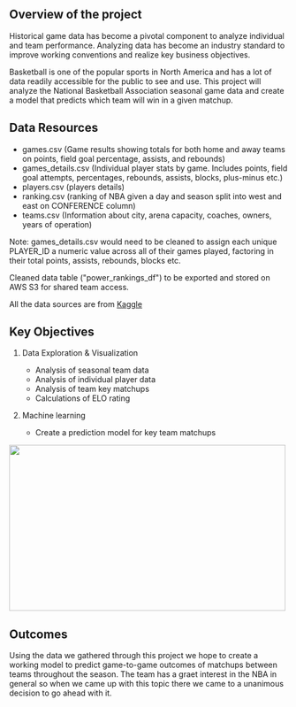 ## Overview of the project
Historical game data has become a pivotal component to analyze individual and team performance. 	Analyzing data has become an industry standard to improve working conventions and realize key business objectives. 

Basketball is one of the popular sports in North America and has a lot of data readily accessible for the public to see and use. This project will analyze the National Basketball Association seasonal game data and create a model that predicts which team will win in a given matchup. 

## Data Resources
- games.csv (Game results showing totals for both home and away teams on points, field goal percentage, assists, and rebounds)
- games_details.csv (Individual player stats by game. Includes points, field goal attempts, percentages, rebounds, assists, blocks, plus-minus etc.)
- players.csv (players details)
- ranking.csv (ranking of NBA given a day and season split into west and east on CONFERENCE column)
- teams.csv (Information about city, arena capacity, coaches, owners, years of operation)

Note: games_details.csv would need to be cleaned to assign each unique PLAYER_ID a numeric value across all of their games played, factoring in their total points, assists, rebounds, blocks etc.

Cleaned data table ("power_rankings_df") to be exported and stored on AWS S3 for shared team access.

All the data sources are from [Kaggle](https://www.kaggle.com/datasets/nathanlauga/nba-games)

## Key Objectives
1. Data Exploration & Visualization
    - Analysis of seasonal team data
    - Analysis of individual player data
    - Analysis of team key matchups
    - Calculations of ELO rating

2. Machine learning 
    - Create a prediction model for key team matchups

<img src='https://user-images.githubusercontent.com/85041697/159171394-7c7942bb-1fa4-4f02-a531-e75672845233.jpg' height=300 width=500>

## Outcomes

Using the data we gathered through this project we hope to create a working model to predict game-to-game outcomes of matchups between teams throughout the season. The team has a graet interest in the NBA in general so when we came up with this topic there we came to a unanimous decision to go ahead with it. 

